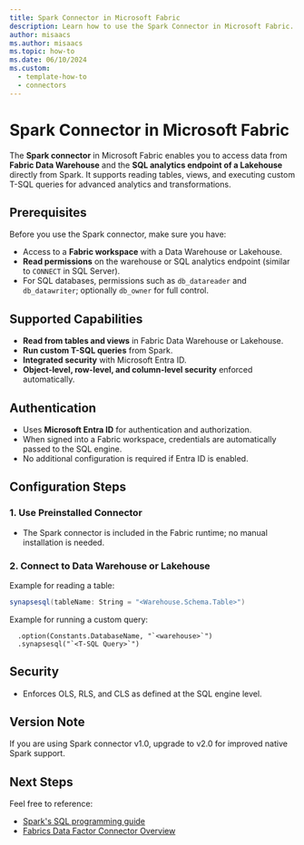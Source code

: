 ```yaml
---
title: Spark Connector in Microsoft Fabric
description: Learn how to use the Spark Connector in Microsoft Fabric.
author: misaacs
ms.author: misaacs
ms.topic: how-to
ms.date: 06/10/2024
ms.custom:
  - template-how-to
  - connectors
---
```


# Spark Connector in Microsoft Fabric

The **Spark connector** in Microsoft Fabric enables you to access data from **Fabric Data Warehouse** and the **SQL analytics endpoint of a Lakehouse** directly from Spark. It supports reading tables, views, and executing custom T-SQL queries for advanced analytics and transformations.



## Prerequisites

Before you use the Spark connector, make sure you have:

- Access to a **Fabric workspace** with a Data Warehouse or Lakehouse.
- **Read permissions** on the warehouse or SQL analytics endpoint (similar to `CONNECT` in SQL Server).
- For SQL databases, permissions such as `db_datareader` and `db_datawriter`; optionally `db_owner` for full control.



## Supported Capabilities

- **Read from tables and views** in Fabric Data Warehouse or Lakehouse.
- **Run custom T-SQL queries** from Spark.
- **Integrated security** with Microsoft Entra ID.
- **Object-level, row-level, and column-level security** enforced automatically.


## Authentication

- Uses **Microsoft Entra ID** for authentication and authorization.
- When signed into a Fabric workspace, credentials are automatically passed to the SQL engine.
- No additional configuration is required if Entra ID is enabled.



## Configuration Steps

### 1. Use Preinstalled Connector
- The Spark connector is included in the Fabric runtime; no manual installation is needed.

### 2. Connect to Data Warehouse or Lakehouse
Example for reading a table:
```scala
synapsesql(tableName: String = "<Warehouse.Schema.Table>")
```

Example for running a custom query:
```spark.read
  .option(Constants.DatabaseName, "`<warehouse>`")
  .synapsesql("`<T-SQL Query>`")
  ```

## Security
- Enforces OLS, RLS, and CLS as defined at the SQL engine level. 

## Version Note
If you are using Spark connector v1.0, upgrade to v2.0 for improved native Spark support. 


## Next Steps
Feel free to reference:
- [Spark's SQL programming guide](https://spark.apache.org/docs/latest/sql-programming-guide.html)
- [Fabrics Data Factor Connector Overview](connector-overview.md)